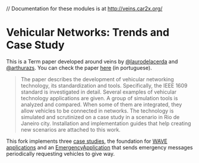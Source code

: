 // Documentation for these modules is at http://veins.car2x.org/

# Vehicular Networks: Trends and Case Study

This is a Term paper developed around veins by
[@laurodelacerda](https://github.com/laurodelacerda) and
[@arthurazs](https://github.com/arthurazs). You can check the paper
[here](LA_TCC_V1.pdf) (in portuguese).

> The paper describes the development of vehicular networking
> technology, its standardization and tools. Specifically, the IEEE 1609
> standard is investigated in detail. Several examples of vehicular
> technology applications are given. A group of simulation tools is
> analyzed and compared. When some of them are integrated, they allow
> vehicles to be connected in networks. The technology is simulated and
> scrutinized on a case study in a scenario in Rio de Janeiro city.
> Installation and implementation guides that help creating new
> scenarios are attached to this work.

This fork implements three [case studies](/caseStudy), the foundation
for [WAVE applications](src/veins/modules/waveApplication) and an
[EmergencyApplication](src/veins/modules/waveApplication/applications/EmergencyApplication.cc)
that sends emergency messages periodically requesting vehicles to give
way.
